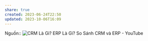 ```yaml
---
share: true
created: 2023-06-24T22:50
updated: 2023-10-06T16:09
---
```


Nguồn:: ![CRM Là Gì? ERP Là Gì? So Sánh CRM và ERP - YouTube](https://youtu.be/vyOkb6M1bdA)
